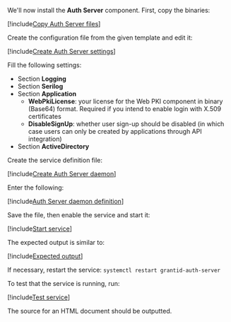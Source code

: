 ﻿We'll now install the **Auth Server** component. First, copy the binaries:

[!include[Copy Auth Server files](../../../../../../includes/grant-id/linux/copy-files-auth-server.md)]

Create the configuration file from the given template and edit it:

[!include[Create Auth Server settings](../../../../../../includes/grant-id/linux/create-settings-auth-server.md)]

Fill the following settings:

* Section **Logging**
* Section **Serilog**
* Section **Application**
  * **WebPkiLicense**: your license for the Web PKI component in binary (Base64) format. Required if you intend to enable login with X.509 certificates
  * **DisableSignUp**: whether user sign-up should be disabled (in which case users can only be created by applications through API integration)
* Section **ActiveDirectory**

Create the service definition file:

[!include[Create Auth Server daemon](../../../../../../includes/grant-id/linux/create-daemon-auth-server.md)]

Enter the following:

[!include[Auth Server daemon definition](../../../../../../includes/grant-id/linux/daemon-definition-auth-server.md)]

Save the file, then enable the service and start it:

[!include[Start service](../../../../../../includes/grant-id/linux/start-auth-server.md)]

The expected output is similar to:

[!include[Expected output](../../../../../../includes/grant-id/linux/start-output-auth-server.md)]

If necessary, restart the service: `systemctl restart grantid-auth-server`

To test that the service is running, run:

[!include[Test service](../../../../../../includes/grant-id/linux/test-daemon-auth-server.md)]

The source for an HTML document should be outputted.
